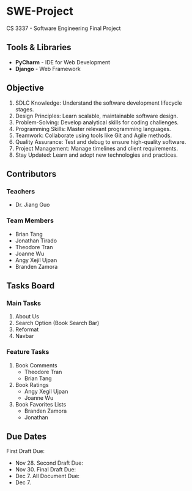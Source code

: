# SWE-Project
CS 3337 - Software Engineering Final Project

## Tools & Libraries
- **PyCharm** - IDE for Web Development
- **Django** - Web Framework

## Objective
1. SDLC Knowledge: Understand the software development lifecycle stages.
2. Design Principles: Learn scalable, maintainable software design.
3. Problem-Solving: Develop analytical skills for coding challenges.
4. Programming Skills: Master relevant programming languages.
5. Teamwork: Collaborate using tools like Git and Agile methods.
6. Quality Assurance: Test and debug to ensure high-quality software.
7. Project Management: Manage timelines and client requirements.
8. Stay Updated: Learn and adopt new technologies and practices.

## Contributors
### Teachers
- Dr. Jiang Guo

### Team Members
- Brian Tang
- Jonathan Tirado
- Theodore Tran
- Joanne Wu
- Angy Xejil Ujpan
- Branden Zamora

## Tasks Board
### Main Tasks
1. About Us
2. Search Option (Book Search Bar)
3. Reformat
4. Navbar

### Feature Tasks
1. Book Comments
    - Theodore Tran
    - Brian Tang 
2. Book Ratings
    - Angy Xegil Ujpan
    - Joanne Wu
3. Book Favorites Lists
    - Branden Zamora
    - Jonathan

## Due Dates
First Draft Due:
- Nov 28.
Second Draft Due:
- Nov 30.
Final Draft Due:
- Dec 7.
All Document Due:
- Dec 7.